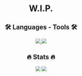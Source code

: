 <h1 align=center>W.I.P.</h1>

<h2 align=center>🛠️ Languages - Tools 🛠️</h2>
<p align=center>
   <a href="https://skillicons.dev">
      <img src="https://skillicons.dev/icons?i=java,mysql,php,bash,cpp,cs,nodejs,js,html,css,angular" />
      <img src="https://skillicons.dev/icons?i=git,github,linux,qt,unity,visualstudio,vscode,powershell,discord" />
   </a>
</p>

<h2 align=center>🔥 Stats 🔥</h2>
<p align=center>
   <img src="https://streak-stats.demolab.com/?user=ToxykAuBleu&theme=highcontrast&locale=en" />
   <img src="https://github-readme-stats.vercel.app/api?username=ToxykAuBleu&theme=highcontrast&show_icons=true&cache_seconds=86400&locale=en" />
</p>
